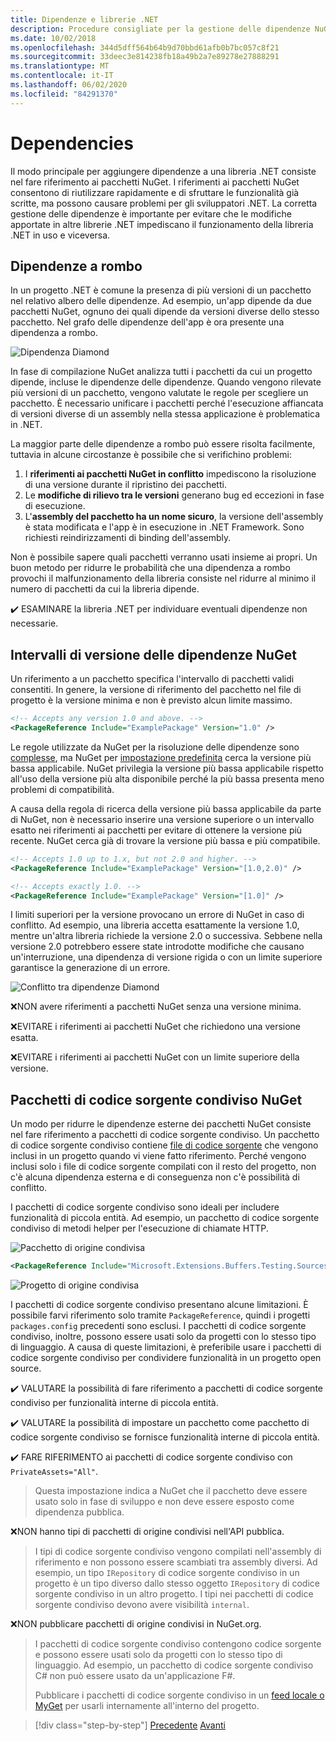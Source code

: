 ```yaml
---
title: Dipendenze e librerie .NET
description: Procedure consigliate per la gestione delle dipendenze NuGet nelle librerie .NET.
ms.date: 10/02/2018
ms.openlocfilehash: 344d5dff564b64b9d70bbd61afb0b7bc057c8f21
ms.sourcegitcommit: 33deec3e814238fb18a49b2a7e89278e27888291
ms.translationtype: MT
ms.contentlocale: it-IT
ms.lasthandoff: 06/02/2020
ms.locfileid: "84291370"
---
```

# <a name="dependencies"></a>Dependencies

Il modo principale per aggiungere dipendenze a una libreria .NET consiste nel fare riferimento ai pacchetti NuGet. I riferimenti ai pacchetti NuGet consentono di riutilizzare rapidamente e di sfruttare le funzionalità già scritte, ma possono causare problemi per gli sviluppatori .NET. La corretta gestione delle dipendenze è importante per evitare che le modifiche apportate in altre librerie .NET impediscano il funzionamento della libreria .NET in uso e viceversa.

## <a name="diamond-dependencies"></a>Dipendenze a rombo

In un progetto .NET è comune la presenza di più versioni di un pacchetto nel relativo albero delle dipendenze. Ad esempio, un'app dipende da due pacchetti NuGet, ognuno dei quali dipende da versioni diverse dello stesso pacchetto. Nel grafo delle dipendenze dell'app è ora presente una dipendenza a rombo.

![Dipendenza Diamond](./media/dependencies/diamond-dependency.png "Dipendenza Diamond")

In fase di compilazione NuGet analizza tutti i pacchetti da cui un progetto dipende, incluse le dipendenze delle dipendenze. Quando vengono rilevate più versioni di un pacchetto, vengono valutate le regole per scegliere un pacchetto. È necessario unificare i pacchetti perché l'esecuzione affiancata di versioni diverse di un assembly nella stessa applicazione è problematica in .NET.

La maggior parte delle dipendenze a rombo può essere risolta facilmente, tuttavia in alcune circostanze è possibile che si verifichino problemi:

1. I **riferimenti ai pacchetti NuGet in conflitto** impediscono la risoluzione di una versione durante il ripristino dei pacchetti.
2. Le **modifiche di rilievo tra le versioni** generano bug ed eccezioni in fase di esecuzione.
3. L'**assembly del pacchetto ha un nome sicuro**, la versione dell'assembly è stata modificata e l'app è in esecuzione in .NET Framework. Sono richiesti reindirizzamenti di binding dell'assembly.

Non è possibile sapere quali pacchetti verranno usati insieme ai propri. Un buon metodo per ridurre le probabilità che una dipendenza a rombo provochi il malfunzionamento della libreria consiste nel ridurre al minimo il numero di pacchetti da cui la libreria dipende.

✔️ ESAMINARE la libreria .NET per individuare eventuali dipendenze non necessarie.

## <a name="nuget-dependency-version-ranges"></a>Intervalli di versione delle dipendenze NuGet

Un riferimento a un pacchetto specifica l'intervallo di pacchetti validi consentiti. In genere, la versione di riferimento del pacchetto nel file di progetto è la versione minima e non è previsto alcun limite massimo.

```xml
<!-- Accepts any version 1.0 and above. -->
<PackageReference Include="ExamplePackage" Version="1.0" />
```

Le regole utilizzate da NuGet per la risoluzione delle dipendenze sono [complesse](/nuget/consume-packages/dependency-resolution), ma NuGet per [impostazione predefinita](/nuget/consume-packages/install-use-packages-visual-studio#install-and-update-options) cerca la versione più bassa applicabile. NuGet privilegia la versione più bassa applicabile rispetto all'uso della versione più alta disponibile perché la più bassa presenta meno problemi di compatibilità.

A causa della regola di ricerca della versione più bassa applicabile da parte di NuGet, non è necessario inserire una versione superiore o un intervallo esatto nei riferimenti ai pacchetti per evitare di ottenere la versione più recente. NuGet cerca già di trovare la versione più bassa e più compatibile.

```xml
<!-- Accepts 1.0 up to 1.x, but not 2.0 and higher. -->
<PackageReference Include="ExamplePackage" Version="[1.0,2.0)" />

<!-- Accepts exactly 1.0. -->
<PackageReference Include="ExamplePackage" Version="[1.0]" />
```

I limiti superiori per la versione provocano un errore di NuGet in caso di conflitto. Ad esempio, una libreria accetta esattamente la versione 1.0, mentre un'altra libreria richiede la versione 2.0 o successiva. Sebbene nella versione 2.0 potrebbero essere state introdotte modifiche che causano un'interruzione, una dipendenza di versione rigida o con un limite superiore garantisce la generazione di un errore.

![Conflitto tra dipendenze Diamond](./media/dependencies/diamond-dependency-conflict.png "Conflitto tra dipendenze Diamond")

❌NON avere riferimenti a pacchetti NuGet senza una versione minima.

❌EVITARE i riferimenti ai pacchetti NuGet che richiedono una versione esatta.

❌EVITARE i riferimenti ai pacchetti NuGet con un limite superiore della versione.

## <a name="nuget-shared-source-packages"></a>Pacchetti di codice sorgente condiviso NuGet

Un modo per ridurre le dipendenze esterne dei pacchetti NuGet consiste nel fare riferimento a pacchetti di codice sorgente condiviso. Un pacchetto di codice sorgente condiviso contiene [file di codice sorgente](/nuget/reference/nuspec#including-content-files) che vengono inclusi in un progetto quando vi viene fatto riferimento. Perché vengono inclusi solo i file di codice sorgente compilati con il resto del progetto, non c'è alcuna dipendenza esterna e di conseguenza non c'è possibilità di conflitto.

I pacchetti di codice sorgente condiviso sono ideali per includere funzionalità di piccola entità. Ad esempio, un pacchetto di codice sorgente condiviso di metodi helper per l'esecuzione di chiamate HTTP.

![Pacchetto di origine condivisa](./media/dependencies/shared-source-package.png "Pacchetto di origine condivisa")

```xml
<PackageReference Include="Microsoft.Extensions.Buffers.Testing.Sources" PrivateAssets="All" Version="1.0" />
```

![Progetto di origine condivisa](./media/dependencies/shared-source-project.png "Progetto di origine condivisa")

I pacchetti di codice sorgente condiviso presentano alcune limitazioni. È possibile farvi riferimento solo tramite `PackageReference`, quindi i progetti `packages.config` precedenti sono esclusi. I pacchetti di codice sorgente condiviso, inoltre, possono essere usati solo da progetti con lo stesso tipo di linguaggio. A causa di queste limitazioni, è preferibile usare i pacchetti di codice sorgente condiviso per condividere funzionalità in un progetto open source.

✔️ VALUTARE la possibilità di fare riferimento a pacchetti di codice sorgente condiviso per funzionalità interne di piccola entità.

✔️ VALUTARE la possibilità di impostare un pacchetto come pacchetto di codice sorgente condiviso se fornisce funzionalità interne di piccola entità.

✔️ FARE RIFERIMENTO ai pacchetti di codice sorgente condiviso con `PrivateAssets="All"`.

> Questa impostazione indica a NuGet che il pacchetto deve essere usato solo in fase di sviluppo e non deve essere esposto come dipendenza pubblica.

❌NON hanno tipi di pacchetti di origine condivisi nell'API pubblica.

> I tipi di codice sorgente condiviso vengono compilati nell'assembly di riferimento e non possono essere scambiati tra assembly diversi. Ad esempio, un tipo `IRepository` di codice sorgente condiviso in un progetto è un tipo diverso dallo stesso oggetto `IRepository` di codice sorgente condiviso in un altro progetto. I tipi nei pacchetti di codice sorgente condiviso devono avere visibilità `internal`.

❌NON pubblicare pacchetti di origine condivisi in NuGet.org.

> I pacchetti di codice sorgente condiviso contengono codice sorgente e possono essere usati solo da progetti con lo stesso tipo di linguaggio. Ad esempio, un pacchetto di codice sorgente condiviso C# non può essere usato da un'applicazione F#.
>
> Pubblicare i pacchetti di codice sorgente condiviso in un [feed locale o MyGet](./publish-nuget-package.md) per usarli internamente all'interno del progetto.

>[!div class="step-by-step"]
>[Precedente](nuget.md) 
> [Avanti](sourcelink.md)

